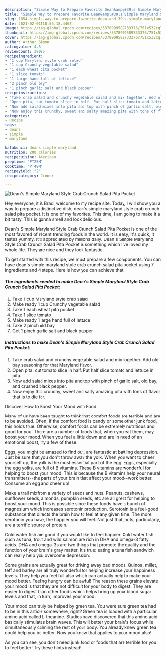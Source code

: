 ```yaml
---
description: "Simple Way to Prepare Favorite Dean&amp;#39;s Simple Maryland Style Crab Crunch Salad Pita Pocket"
title: "Simple Way to Prepare Favorite Dean&amp;#39;s Simple Maryland Style Crab Crunch Salad Pita Pocket"
slug: 1854-simple-way-to-prepare-favorite-dean-and-39-s-simple-maryland-style-crab-crunch-salad-pita-pocket
date: 2021-02-01T18:56:18.446Z
image: https://img-global.cpcdn.com/recipes/5378909589733376/751x532cq70/deans-simple-maryland-style-crab-crunch-salad-pita-pocket-recipe-main-photo.jpg
thumbnail: https://img-global.cpcdn.com/recipes/5378909589733376/751x532cq70/deans-simple-maryland-style-crab-crunch-salad-pita-pocket-recipe-main-photo.jpg
cover: https://img-global.cpcdn.com/recipes/5378909589733376/751x532cq70/deans-simple-maryland-style-crab-crunch-salad-pita-pocket-recipe-main-photo.jpg
author: Arthur Simon
ratingvalue: 4.5
reviewcount: 39085
recipeingredient:
- "1 cup Maryland style crab salad"
- "1 cup Crunchy vegetable salad"
- "1 each wheat pita pocket"
- "1 slice tomato"
- "1 large hand full of lettuce"
- "2 pinch old bay"
- "1 pinch garlic salt and black pepper"
recipeinstructions:
- "Take crab salad and crunchy vegetable salad and mix together. Add old bay seasoning for that Maryland flavor."
- "Open pita, cut tomato slice in half. Put half slice tomato and lettuce in pita."
- "Now add salad mixes into pita and top with pinch of garlic salt, old bay, and crushed black pepper."
- "Now enjoy this crunchy, sweet and salty amazing pita with tons of flavor that is to die for."
categories:
- Recipe
tags:
- deans
- simple
- maryland

katakunci: deans simple maryland 
nutrition: 200 calories
recipecuisine: American
preptime: "PT25M"
cooktime: "PT48M"
recipeyield: "2"
recipecategory: Dinner

---
```



![Dean&#39;s Simple Maryland Style Crab Crunch Salad Pita Pocket](https://img-global.cpcdn.com/recipes/5378909589733376/751x532cq70/deans-simple-maryland-style-crab-crunch-salad-pita-pocket-recipe-main-photo.jpg)

Hey everyone, it is Brad, welcome to my recipe site. Today, I will show you a way to prepare a distinctive dish, dean&#39;s simple maryland style crab crunch salad pita pocket. It is one of my favorites. This time, I am going to make it a bit tasty. This is gonna smell and look delicious.



Dean&#39;s Simple Maryland Style Crab Crunch Salad Pita Pocket is one of the most favored of recent trending foods in the world. It is easy, it's quick, it tastes yummy. It's appreciated by millions daily. Dean&#39;s Simple Maryland Style Crab Crunch Salad Pita Pocket is something which I've loved my whole life. They are nice and they look fantastic.


To get started with this recipe, we must prepare a few components. You can have dean&#39;s simple maryland style crab crunch salad pita pocket using 7 ingredients and 4 steps. Here is how you can achieve that.

<!--inarticleads1-->

##### The ingredients needed to make Dean&#39;s Simple Maryland Style Crab Crunch Salad Pita Pocket:

1. Take 1 cup Maryland style crab salad
1. Make ready 1 cup Crunchy vegetable salad
1. Take 1 each wheat pita pocket
1. Take 1 slice tomato
1. Make ready 1 large hand full of lettuce
1. Take 2 pinch old bay
1. Get 1 pinch garlic salt and black pepper




<!--inarticleads2-->

##### Instructions to make Dean&#39;s Simple Maryland Style Crab Crunch Salad Pita Pocket:

1. Take crab salad and crunchy vegetable salad and mix together. Add old bay seasoning for that Maryland flavor.
1. Open pita, cut tomato slice in half. Put half slice tomato and lettuce in pita.
1. Now add salad mixes into pita and top with pinch of garlic salt, old bay, and crushed black pepper.
1. Now enjoy this crunchy, sweet and salty amazing pita with tons of flavor that is to die for.




Discover How to Boost Your Mood with Food


Many of us have been taught to think that comfort foods are terrible and are to be avoided. Often, if the comfort food is candy or some other junk food, this holds true. Otherwise, comfort foods can be extremely nutritious and good for you. There are a number of foods that, when you eat them, may boost your mood. When you feel a little down and are in need of an emotional boost, try a few of these.

Eggs, you might be amazed to find out, are fantastic at battling depression. Just be sure that you don't throw away the yolk. When you want to cheer yourself up, the yolk is the most essential part of the egg. Eggs, especially the egg yolks, are full of B vitamins. These B vitamins are wonderful for helping to boost your mood. This is because the B vitamins help your neural transmitters--the parts of your brain that affect your mood--work better. Consume an egg and cheer up!

Make a trail mixfrom a variety of seeds and nuts. Peanuts, cashews, sunflower seeds, almonds, pumpkin seeds, etc are all great for helping to boost your mood. This is possible since these foods have a bunch of magnesium which increases serotonin production. Serotonin is a feel-good substance that directs the brain how to feel at any given time. The more serotonin you have, the happier you will feel. Not just that, nuts, particularly, are a terrific source of protein.

Cold water fish are good if you would like to feel happier. Cold water fish such as tuna, trout and wild salmon are rich in DHA and omega-3 fatty acids. DHA and omega-3s are two things that promote the quality and the function of your brain's gray matter. It's true: eating a tuna fish sandwich can really help you overcome depression. 

Some grains are actually great for driving away bad moods. Quinoa, millet, teff and barley are all truly wonderful for helping increase your happiness levels. They help you feel full also which can actually help to make your mood better. Feeling hungry can be awful! The reason these grains elevate your mood is that they are not difficult for your body to digest. They are easier to digest than other foods which helps bring up your blood sugar levels and that, in turn, improves your mood.

Your mood can truly be helped by green tea. You were sure green tea had to be in this article somewhere, right? Green tea is loaded with a particular amino acid called L-theanine. Studies have discovered that this amino acid basically stimulates brain waves. This will better your brain's focus while simultaneously calming the rest of your body. You already knew green tea could help you be better. Now you know that applies to your mood also!

As you can see, you don't need junk food or foods that are terrible for you to feel better! Try  these hints  instead!

